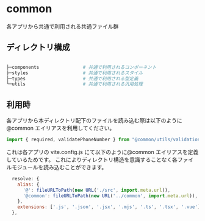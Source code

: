 # common

各アプリから共通で利用される共通ファイル群

## ディレクトリ構成

```bash

├─components                # 共通で利用されるコンポーネント
├─styles                    # 共通で利用されるスタイル
├─types                     # 共通で利用される型定義
└─utils                     # 共通で利用される汎用処理

```

## 利用時

各アプリから本ディレクトリ配下のファイルを読み込む際は以下のように@common エイリアスを利用してください。

```js
import { required, validatePhoneNumber } from "@common/utils/validationRules";
```

これは各アプリの vite.config.js にて以下のように@common エイリアスを定義しているためです。
これによりディレクトリ構造を意識することなく各ファイルモジュールを読み込むことができます。

```js
  resolve: {
    alias: {
      '@': fileURLToPath(new URL('./src', import.meta.url)),
      '@common': fileURLToPath(new URL('../common', import.meta.url)),
    },
    extensions: ['.js', '.json', '.jsx', '.mjs', '.ts', '.tsx', '.vue'],
  },
```
